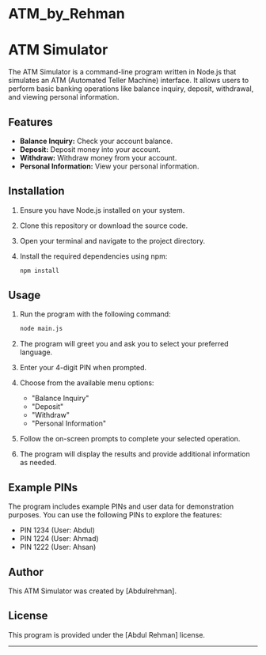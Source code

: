 
#               ATM_by_Rehman


# ATM Simulator

The ATM Simulator is a command-line program written in Node.js that simulates an ATM (Automated Teller Machine) interface. It allows users to perform basic banking operations like balance inquiry, deposit, withdrawal, and viewing personal information.

## Features

- **Balance Inquiry:** Check your account balance.
- **Deposit:** Deposit money into your account.
- **Withdraw:** Withdraw money from your account.
- **Personal Information:** View your personal information.

## Installation

1. Ensure you have Node.js installed on your system.

2. Clone this repository or download the source code.

3. Open your terminal and navigate to the project directory.

4. Install the required dependencies using npm:

   ```bash
   npm install
   ```

## Usage

1. Run the program with the following command:

   ```bash
   node main.js
   ```

2. The program will greet you and ask you to select your preferred language.

3. Enter your 4-digit PIN when prompted.

4. Choose from the available menu options:
   - "Balance Inquiry"
   - "Deposit"
   - "Withdraw"
   - "Personal Information"

5. Follow the on-screen prompts to complete your selected operation.

6. The program will display the results and provide additional information as needed.

## Example PINs

The program includes example PINs and user data for demonstration purposes. You can use the following PINs to explore the features:

- PIN 1234 (User: Abdul)
- PIN 1224 (User: Ahmad)
- PIN 1222 (User: Ahsan)

## Author

This ATM Simulator was created by [Abdulrehman].

## License

This program is provided under the [Abdul Rehman] license.

---

